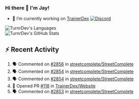 ### Hi there 👋 I'm Jay!

- 🔭 I’m currently working on [TrainerDex](https://www.github.com/TrainerDex) [![Discord](https://discordapp.com/api/v6/guilds/364313717720219651/widget.png?style=shield)](http://discord.trainerdex.co.uk/)

![TurnrDev's Languages](https://github-readme-stats.vercel.app/api/top-langs/?username=TurnrDev&layout=compact&hide_border=true&title_color=1fa6aa&text_color=233247)
<br>
![TurnrDev's GitHub Stats](https://github-readme-stats.vercel.app/api?username=TurnrDev&show_icons=true&hide_border=true&count_private=true&include_all_commits=true&icon_color=1fa6aa&title_color=1fa6aa&text_color=233247)
<br>

## :zap: Recent Activity

<!--START_SECTION:activity-->
1. 🗣 Commented on [#2856](https://github.com/streetcomplete/StreetComplete/issues/2856) in [streetcomplete/StreetComplete](https://github.com/streetcomplete/StreetComplete)
2. 🗣 Commented on [#2854](https://github.com/streetcomplete/StreetComplete/issues/2854) in [streetcomplete/StreetComplete](https://github.com/streetcomplete/StreetComplete)
3. 🗣 Commented on [#2854](https://github.com/streetcomplete/StreetComplete/issues/2854) in [streetcomplete/StreetComplete](https://github.com/streetcomplete/StreetComplete)
4. 💪 Opened PR [#118](https://github.com/TrainerDex/Website/pull/118) in [TrainerDex/Website](https://github.com/TrainerDex/Website)
5. 🗣 Commented on [#2853](https://github.com/streetcomplete/StreetComplete/issues/2853) in [streetcomplete/StreetComplete](https://github.com/streetcomplete/StreetComplete)
<!--END_SECTION:activity-->
